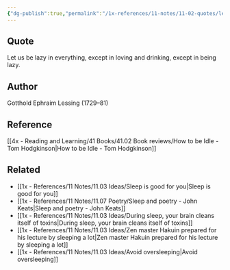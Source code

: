 ```yaml
---
{"dg-publish":true,"permalink":"/1x-references/11-notes/11-02-quotes/let-us-be-lazy-in-everything-except-in-loving-and-drinking-except-in-being-lazy-gotthold-lessing/","title":"Let us be lazy in everything except in lovingand drinking except in being lazy - Gotthold Lessing","created":"2025-06-15T08:34:18.585+03:00","updated":"2025-06-15T18:26:32.061+03:00"}
---
```



## Quote
Let us be lazy in everything, except in loving
and drinking, except in being lazy.

## Author
Gotthold Ephraim Lessing (1729–81)


## Reference
[[4x - Reading and Learning/41 Books/41.02 Book reviews/How to be Idle - Tom Hodgkinson\|How to be Idle - Tom Hodgkinson]]

## Related
- [[1x - References/11 Notes/11.03 Ideas/Sleep is good for you\|Sleep is good for you]]
- [[1x - References/11 Notes/11.07 Poetry/Sleep and poetry - John Keats\|Sleep and poetry - John Keats]]
- [[1x - References/11 Notes/11.03 Ideas/During sleep, your brain cleans itself of toxins\|During sleep, your brain cleans itself of toxins]]
- [[1x - References/11 Notes/11.03 Ideas/Zen master Hakuin prepared for his lecture by sleeping a lot\|Zen master Hakuin prepared for his lecture by sleeping a lot]]
- [[1x - References/11 Notes/11.03 Ideas/Avoid oversleeping\|Avoid oversleeping]]